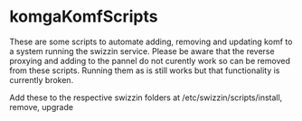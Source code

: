 # komgaKomfScripts
These are some scripts to automate adding, removing and updating komf to a system running the swizzin service. 
Please be aware that the reverse proxying and adding to the pannel do not curently work so can be removed from these scripts. Running them as is still works but that functionality is currently broken.

Add these to the respective swizzin folders at /etc/swizzin/scripts/install, remove, upgrade
